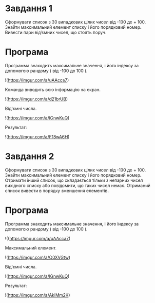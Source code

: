 # Завдання 1
Сформувати список з 30 випадкових цілих чисел від -100 до + 100.
Знайти максимальний елемент списку і його порядковий номер. Вивести
пари від’ємних чисел, що стоять поруч.

# Програма
Программа знаходить максимальне значення, і його індексу за допомогою рандому ( від -100 до 100 ).

!(https://imgur.com/a/uAAcca7)

Команда виводить всю інформацію на екран.

!(https://imgur.com/a/d21brUB)

Від'ємні числа.

!(https://imgur.com/a/lGnwKuQ)

Результат:

!(https://imgur.com/a/F18wA6H)



# Завдання 2
Сформувати список з 30 випадкових цілих чисел від -100 до + 100.
Знайти максимальний елемент списку і його порядковий номер. Отримати інший список, що складається тільки з непарних чисел вихідного списку або повідомити, що таких чисел немає.
Отриманий список вивести в порядку зменшення елементів.

# Програма
Программа знаходить максимальне значення, і його індексу за допомогою рандому ( від -100 до 100 ).

!((https://imgur.com/a/uAAcca7)

Максимальний елемент.

!(https://imgur.com/a/O0XVGtw)

Від'ємні числа.

!(https://imgur.com/a/lGnwKuQ)

Результат:

!(https://imgur.com/a/AkIMm2K)


